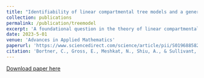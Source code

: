 ```yaml
---
title: "Identifiability of linear compartmental tree models and a general formula for the input-output equations"
collection: publications
permalink: /publication/treemodel
excerpt: 'A foundational question in the theory of linear compartmental models is how to assess whether a model is structurally identifiable – that is, whether parameter values can be inferred from noiseless data – directly from the combinatorics of the model. Our main result completely answers this question for models (with one input and one output) in which the underlying graph is a bidirectional tree; moreover, identifiability of such models can be verified visually. Models of this structure include two families of models often appearing in biological applications: catenary and mammillary models. Our analysis of such models is enabled by two supporting results, which are significant in their own right. One result gives the first general formula for the coefficients of input-output equations (certain equations that can be used to determine identifiability) that allows for input and output to be in distinct compartments. In another supporting result, we prove that identifiability is preserved when a model is enlarged and altered in specific ways involving adding a new compartment with a bidirected edge to an existing compartment.'
date: 2023-5-01
venue: 'Advances in Applied Mathematics'
paperurl: 'https://www.sciencedirect.com/science/article/pii/S0196885823000088?casa_token=wx3f6jO9YAkAAAAA:BNh1bxkOuQJt1u_M-okXZhcyFp9A0NqzYz5wxE6PLscKRKVdTBnUdeEHqXxz3o9suzCyGgJjgT8'
citation: 'Bortner, C., Gross, E., Meshkat, N., Shiu, A., & Sullivant, S. (May 2023). &quot;Identifiability of linear compartmental tree models and a general formula for the input-output equations.&quot; <i>Advances in Applied Mathematics</i>. 146.'
---
```


[Download paper here](https://www.sciencedirect.com/science/article/pii/S0196885823000088?casa_token=wx3f6jO9YAkAAAAA:BNh1bxkOuQJt1u_M-okXZhcyFp9A0NqzYz5wxE6PLscKRKVdTBnUdeEHqXxz3o9suzCyGgJjgT8)

